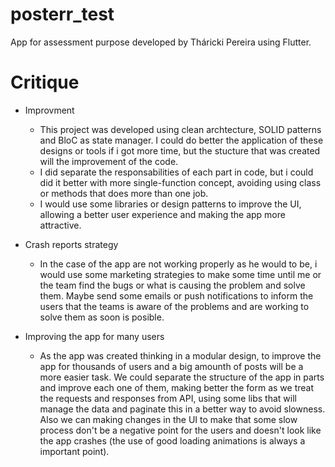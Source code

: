 # posterr_test
App for assessment purpose developed by Tháricki Pereira using Flutter.

# Critique
* Improvment
  * This project was developed using clean archtecture, SOLID patterns and BloC as state manager. I could do better the application of these designs or tools if i got more time, but the stucture that was created will the improvement of the code. 
  * I did separate the responsabilities of each part in code, but i could did it better with more single-function concept, avoiding using class or methods that does more than one job.
  * I would use some libraries or design patterns to improve the UI, allowing a better user experience and making the app more attractive.
  
* Crash reports strategy
  * In the case of the app are not working properly as he would to be, i would use some marketing strategies to make some time until me or the team find the bugs or what is causing the problem and solve them. Maybe send some emails or push notifications to inform the users that the teams is aware of the problems and are working to solve them as soon is posible.
  
* Improving the app for many users
  * As the app was created thinking in a modular design, to improve the app for thousands of users and a big amounth of posts will be a more easier task. We could separate the structure of the app in parts and improve each one of them, making better the form as we treat the requests and responses from API, using some libs that will manage the data and paginate this in a better way to avoid slowness. Also we can making changes in the UI to make that some slow process don't be a negative point for the users and doesn't look like the app crashes (the use of good loading animations is always a important point).
